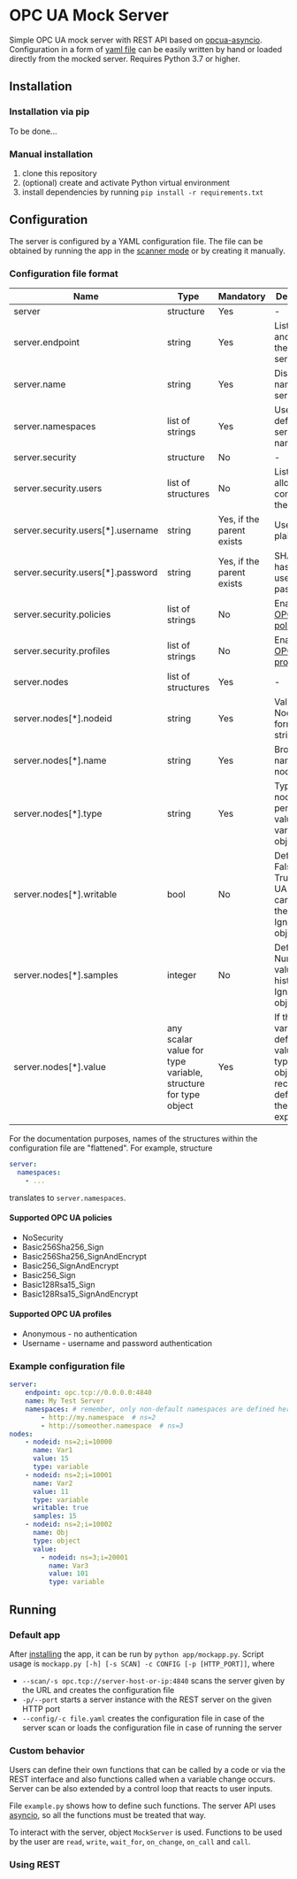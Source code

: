 # OPC UA Mock Server
Simple OPC UA mock server with REST API based on [opcua-asyncio](https://github.com/FreeOpcUa/opcua-asyncio). 
Configuration in a form of [yaml file](#configuration) can be easily written by hand or loaded directly from the 
mocked server. Requires Python 3.7 or higher.

## Installation
### Installation via pip
To be done...

### Manual installation
1) clone this repository
2) (optional) create and activate Python virtual environment
3) install dependencies by running `pip install -r requirements.txt`

## Configuration
The server is configured by a YAML configuration file. The file can be obtained by running the 
app in the [scanner mode](#default-app) or by creating it manually.

### Configuration file format

| Name | Type | Mandatory | Description | 
|---|---|---|---|
| server | structure | Yes | - | 
| server.endpoint | string | Yes | Listening IP and port of the OPC UA server | 
| server.name | string | Yes | Discovery name of the server |
| server.namespaces | list of strings | Yes | User defined server namespaces |
| server.security | structure | No | - |
| server.security.users | list of structures | No | List of users allowed to connect to the server |
| server.security.users[*].username | string | Yes, if the parent exists | Username in plaintext |
| server.security.users[*].password | string | Yes, if the parent exists | SHA256 hash of the user password | 
| server.security.policies | list of strings | No | Enabled [OPC UA policies](#supported-opc-ua-policies) |
| server.security.profiles | list of strings | No | Enabled [OPC UA profiles](#supported-opc-ua-profiles) |
| server.nodes | list of structures | Yes | - |
| server.nodes[*].nodeid | string | Yes | Valid NodeID formatted string |
| server.nodes[*].name | string | Yes | Browse name of the node |
| server.nodes[*].type | string | Yes | Type of the node - permitted values are variable and object |
| server.nodes[*].writable | bool | No | Default False. If True, OPC UA clients can write the variable. Ignored for objects. |
| server.nodes[*].samples | integer | No | Default 10. Number of values to historize. Ignored for objects. |
| server.nodes[*].value | any scalar value for type variable, structure for type object | Yes | If the type is variable default node value. If the type is object, recursive definition of the node is expected. |

For the documentation purposes, names of the structures within the configuration file are "flattened". For example, 
structure
```yaml
server: 
  namespaces:
    - ...
```
 translates to `server.namespaces`.

#### Supported OPC UA policies
 - NoSecurity
 - Basic256Sha256_Sign
 - Basic256Sha256_SignAndEncrypt
 - Basic256_SignAndEncrypt
 - Basic256_Sign
 - Basic128Rsa15_Sign
 - Basic128Rsa15_SignAndEncrypt

#### Supported OPC UA profiles
 - Anonymous - no authentication 
 - Username - username and password authentication

### Example configuration file
```yaml
server:
    endpoint: opc.tcp://0.0.0.0:4840
    name: My Test Server
    namespaces: # remember, only non-default namespaces are defined here
        - http://my.namespace  # ns=2
        - http://someother.namespace  # ns=3
nodes:
    - nodeid: ns=2;i=10000
      name: Var1
      value: 15
      type: variable
    - nodeid: ns=2;i=10001
      name: Var2
      value: 11
      type: variable
      writable: true
      samples: 15
    - nodeid: ns=2;i=10002
      name: Obj
      type: object
      value:
        - nodeid: ns=3;i=20001
          name: Var3
          value: 101
          type: variable
```


## Running
### Default app
After [installing](#installation) the app, it can be run by `python app/mockapp.py`. Script usage is
`mockapp.py [-h] [-s SCAN] -c CONFIG [-p [HTTP_PORT]]`, where
 - `--scan/-s opc.tcp://server-host-or-ip:4840` scans the server given by the URL and creates the configuration file
- `-p/--port` starts a server instance with the REST server on the given HTTP port
- `--config/-c file.yaml` creates the configuration file in case of the server scan or loads the configuration file in case of running the server

### Custom behavior
Users can define their own functions that can be called by a code or via the REST interface and also functions called
when a variable change occurs. Server can be also extended by a control loop that reacts to user inputs. 

File `example.py` shows how to define such functions. The server API
uses [asyncio](https://docs.python.org/3/library/asyncio.html), so all the functions must be treated that way. 

To interact with the server, object `MockServer` is used. Functions to be used by the user are `read`, `write`, 
`wait_for`, `on_change`, `on_call` and `call`. 

### Using REST
